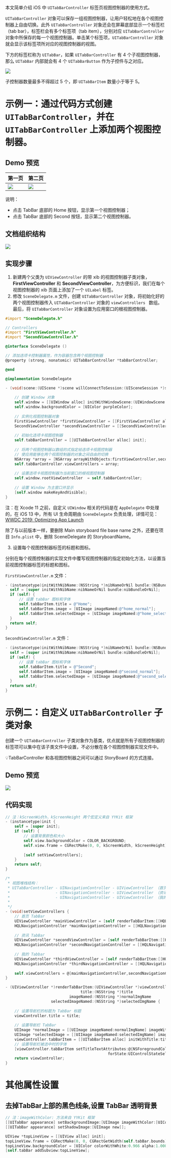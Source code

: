 本文简单介绍 iOS 中 `UITabBarController` 标签页视图控制器的使用方式。

`UITabBarController` 对象可以保存一组视图控制器，让用户轻松地在各个视图控制器上自由切换。此外 `UITabBarController` 对象还会在屏幕底部显示一个标签栏（tab bar），标签栏会有多个标签项（tab item），分别对应  `UITabBarController` 对象中所保存的每一个视图控制器。单击某个标签项，`UITabBarController` 对象就会显示该标签项所对应的视图控制器的视图。

下方的标签栏称为 `UITabBar`，如果 `UITabBarController` 有 4 个子视图控制器，那么 `UITabBar` 内部就会有 4 个 `UITabBarButton` 作为子控件与之对应。

![](https://upload-images.jianshu.io/upload_images/2648731-283538cce0920fe1.png?imageMogr2/auto-orient/strip%7CimageView2/2/w/1240)

子控制器数量最多不得超过 5 个，即 `UITabBarItem` 数量小于等于 5。

# 示例一：通过**代码方式**创建 `UITabBarController`，并在 `UITabBarController` 上添加两个视图控制器。

## Demo 预览

| 第一页 | 第二页 |
| - | - |
| ![](https://upload-images.jianshu.io/upload_images/2648731-95d16843f5556d61.PNG?imageMogr2/auto-orient/strip%7CimageView2/2/w/620) | ![](https://upload-images.jianshu.io/upload_images/2648731-4314e53bb08433a6.PNG?imageMogr2/auto-orient/strip%7CimageView2/2/w/620) |

说明：
* 点击 TabBar 底部的 Home 按钮，显示第一个视图控制器；
* 点击 TabBar 底部的 Second 按钮，显示第二个视图控制器。


## 文档组织结构

![](https://upload-images.jianshu.io/upload_images/2648731-f68014f4c02226f9.png?imageMogr2/auto-orient/strip%7CimageView2/2/w/300)

## 实现步骤
1. 新建两个父类为 `UIViewController` 的带 xib 的视图控制器子类对象，**FirstViewController** 和 **SecondViewController**，为方便标识，我们在每个视图控制器的 xib 页面上添加了一个 `UILabel` 标签。
2. 修改 `SceneDelegate.m` 文件，创建 `UITabBarController` 对象，将初始化好的两个视图控制器传入 `UITabBarController` 对象的 `viewControllers ` 数组。最后，将 `UITabBarController` 对象设置为应用窗口的根视图控制器。

```objectivec
#import "SceneDelegate.h"

// Controllers
#import "FirstViewController.h"
#import "SecondViewController.h"

@interface SceneDelegate ()

// 添加选项卡控制器属性，作为容器包含两个视图控制器
@property (strong, nonatomic) UITabBarController *tabBarController;

@end

@implementation SceneDelegate

- (void)scene:(UIScene *)scene willConnectToSession:(UISceneSession *)session options:(UISceneConnectionOptions *)connectionOptions {
    
    // 创建 Window 对象
    self.window = [[UIWindow alloc] initWithWindowScene:(UIWindowScene *)scene];
    self.window.backgroundColor = [UIColor purpleColor];
    
    // 实例化视图控制器对象
    FirstViewController *firstViewController = [[FirstViewController alloc] init];
    SecondViewController *secondViewController = [[SecondViewController alloc] init];
    
    // 初始化选项卡视图控制器
    self.tabBarController = [[UITabBarController alloc] init];
    
    // 将两个视图控制器以数组的式指定给选项卡视图控制器
    // 使应用能够在两个视图控制器的对象之间自由的切换
    NSArray *array = [NSArray arrayWithObjects:firstViewController,secondViewController, nil];
    self.tabBarController.viewControllers = array;
    
    // 设置选项卡视图控制器为当前窗口的根视图控制器
    self.window.rootViewController  = self.tabBarController;
    
    // 设置 Window 为主窗口并显示
    [self.window makeKeyAndVisible];
}
```

注：在 Xcode 11 之前，自定义 `UIWindow` 相关的代码是在 `AppDelegate` 中处理的，在 iOS 13 中，所有 UI 生命周期由  `SceneDelegate`  负责处理，详情可见：[WWDC 2019: Optimizing App Launch](https://developer.apple.com/videos/play/wwdc2019/423/)

除了与以前版本一样，要删除 Main storyboard file base name 之外，还要在项目 `Info.plist` 中，删除 SceneDelegate 的 StoryboardName。

3. 设置每个视图控制器标签的标题和图标。

分别在每个视图控制器的实现文件中覆写视图控制器的指定初始化方法，以设置当前视图控制器标签的标题和图标。

`FirstViewController.m` 文件：
  ```objectivec
- (instancetype)initWithNibName:(NSString *)nibNameOrNil bundle:(NSBundle *)nibBundleOrNil {
    self = [super initWithNibName:nibNameOrNil bundle:nibBundleOrNil];
    if (self) {
        // 设置 tabBar 图标和字体
        self.tabBarItem.title = @"Home";
        self.tabBarItem.image = [UIImage imageNamed:@"home_normal"];
        self.tabBarItem.selectedImage = [UIImage imageNamed:@"home_selected"];
    }
    return self;
}
  ```

`SecondViewController.m` 文件：
  ```objectivec
- (instancetype)initWithNibName:(NSString *)nibNameOrNil bundle:(NSBundle *)nibBundleOrNil {
    self = [super initWithNibName:nibNameOrNil bundle:nibBundleOrNil];
    if (self) {
        // 设置 tabBar 图标和字体
        self.tabBarItem.title = @"Second";
        self.tabBarItem.image = [UIImage imageNamed:@"second_normal"];
        self.tabBarItem.selectedImage = [UIImage imageNamed:@"second_selected"];
    }
    return self;
}
  ```



# 示例二：自定义  `UITabBarController` 子类对象

创建一个 `UITabBarController` 子类对象作为基类，优点就是所有子视图控制器的标签项可以集中在该子类文件中设置，不必分散在各个视图控制器实现文件中。

💡TabBarController 和各视图控制器之间可以通过 StoryBoard 的方式连接。

## Demo 预览

![](http://upload-images.jianshu.io/upload_images/2648731-9dc0cebcb2374543.gif?imageMogr2/auto-orient/strip)

## 代码实现

```objectivec
// 注：kScreenWidth、kScreenHeight 两个宏定义来自 YYKit 框架
- (instancetype)init {
    self = [super init];
    if (self) {
        // 设置背景颜色和大小
        self.view.backgroundColor = COLOR_BACKGROUND;
        self.view.frame = CGRectMake(0, 0, kScreenWidth, kScreenHeight);
        
        [self setViewControllers];
    }
    return self;
}

/*
 * 视图堆栈结构：
 * UITabBarController - UINavigationController - UIViewController （首页）
 *                    - UINavigationController - UIViewController （资讯）
 *                    - UINavigationController - UIViewController （我的）
 *
 */
- (void)setViewControllers {
    // 首页 TabBar
    UIViewController *mainViewController = [self renderTabBarItem:[[HQLMainViewController alloc] init] title:@"首页" imageNamed:@"tab_home_normal" selectedImageNamed:@"tab_home_selected"];
    HQLNavigationController *mainNavigationController = [[HQLNavigationController alloc] initWithRootViewController:mainViewController];
    
    // 资讯 TabBar
    UIViewController *secondViewController = [self renderTabBarItem:[[HQLSecondViewController alloc] init] title:@"资讯" imageNamed:@"tab_news_normal" selectedImageNamed:@"tab_news_selected"];
    HQLNavigationController *secondNavigationController = [[HQLNavigationController alloc] initWithRootViewController:secondViewController];
    
    // 我的 Tabbar
    UIViewController *thirdViewController = [self renderTabBarItem:[[HQLThirdViewController alloc] initWithStyle:UITableViewStyleGrouped] title:@"我的" imageNamed:@"tab_mine_normal" selectedImageNamed:@"tab_mine_selected"];
    HQLNavigationController *thirdNavigationController = [[HQLNavigationController alloc] initWithRootViewController:thirdViewController];
    
    self.viewControllers = @[mainNavigationController,secondNavigationController,thirdNavigationController];
}

- (UIViewController *)renderTabBarItem:(UIViewController *)viewController
                                 title:(NSString *)title
                            imageNamed:(NSString *)normalImgName
                    selectedImageNamed:(NSString *)selectedImgName {
    
    // 设置导航栏的标题为 TabBar 标题
    viewController.title = title;
    
    // 设置导航栏 TabBar
    UIImage *normalImage = [[UIImage imageNamed:normalImgName] imageWithRenderingMode:UIImageRenderingModeAlwaysOriginal];
    UIImage *selectedImage = [[UIImage imageNamed:selectedImgName] imageWithRenderingMode:UIImageRenderingModeAlwaysOriginal];
    viewController.tabBarItem = [[UITabBarItem alloc] initWithTitle:title image:normalImage selectedImage:selectedImage];
    // 设置导航栏被选中时的字体
    [viewController.tabBarItem setTitleTextAttributes:@{NSForegroundColorAttributeName: COLOR_THEME}
                                             forState:UIControlStateSelected];
    return viewController;
}
```

# 其他属性设置

## 去掉TabBar上部的黑色线条,设置 TabBar 透明背景
```objectivec
// 注：imageWithColor: 方法来自 YYKit 框架
[[UITabBar appearance] setBackgroundImage:[UIImage imageWithColor:[UIColor clearColor]]];
[[UITabBar appearance] setShadowImage:[UIImage new]];

UIView *topLineView = [[UIView alloc] init];
topLineView.frame = CGRectMake(0, 0, CGRectGetWidth(self.tabBar.bounds), 1);
topLineView.backgroundColor = [UIColor colorWithWhite:0.966 alpha:1.000];
[self.tabBar addSubview:topLineView];
```
